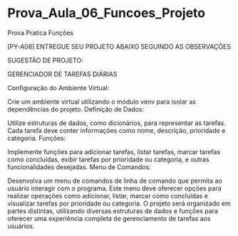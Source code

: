 # Prova_Aula_06_Funcoes_Projeto
Prova Pratica Funções


[PY-A06] ENTREGUE SEU PROJETO ABAIXO SEGUINDO AS OBSERVAÇÕES



SUGESTÃO DE PROJETO: 

GERENCIADOR DE TAREFAS DIÁRIAS

Configuração do Ambiente Virtual:

Crie um ambiente virtual utilizando o módulo venv para isolar as dependências do projeto.
Definição de Dados:

Utilize estruturas de dados, como dicionários, para representar as tarefas. Cada tarefa deve conter informações como nome, descrição, prioridade e categoria.
Funções:

Implemente funções para adicionar tarefas, listar tarefas, marcar tarefas como concluídas, exibir tarefas por prioridade ou categoria, e outras funcionalidades desejadas.
Menu de Comandos:

Desenvolva um menu de comandos de linha de comando que permita ao usuário interagir com o programa. Este menu deve oferecer opções para realizar operações como adicionar, listar, marcar como concluídas e visualizar tarefas por prioridade ou categoria.
O projeto será organizado em partes distintas, utilizando diversas estruturas de dados e funções para oferecer uma experiência completa de gerenciamento de tarefas aos usuários.
